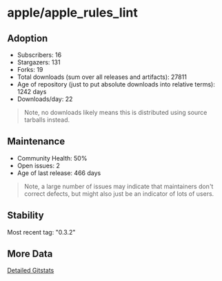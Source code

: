 # apple/apple_rules_lint

## Adoption

- Subscribers: 16
- Stargazers: 131
- Forks: 19
- Total downloads (sum over all releases and artifacts): 27811
- Age of repository (just to put absolute downloads into relative terms): 1242 days
- Downloads/day: 22

> Note, no downloads likely means this is distributed using source tarballs instead.

## Maintenance

- Community Health: 50%
- Open issues: 2
- Age of last release: 466 days

> Note, a large number of issues may indicate that maintainers don't correct defects, but might also
> just be an indicator of lots of users.

## Stability

Most recent tag: "0.3.2"

## More Data

[Detailed Gitstats](/bazel-catalog/gitstats/apple/apple_rules_lint)

